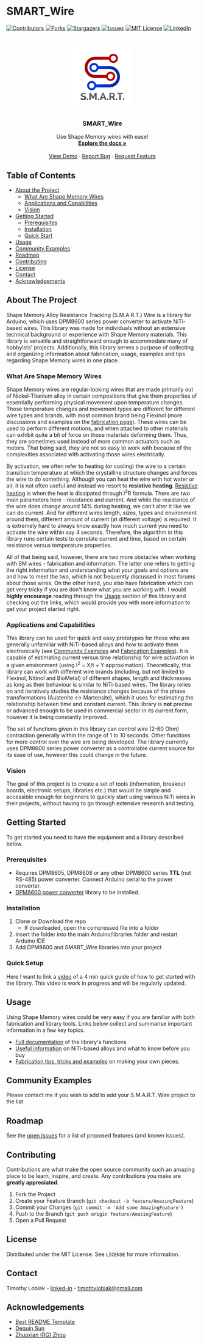# SMART_Wire

<!-- PROJECT SHIELDS -->
[![Contributors][contributors-shield]][contributors-url]
[![Forks][forks-shield]][forks-url]
[![Stargazers][stars-shield]][stars-url]
[![Issues][issues-shield]][issues-url]
[![MIT License][license-shield]][license-url]
[![LinkedIn][linkedin-shield]][linkedin-url]


<!-- PROJECT LOGO -->

<br />
<p align="center">
  <a href="https://github.com/Lotiq/SMART_Wire">
    <img src="images/logo.jpg" alt="Logo" width="160" height="160">
  </a>

  <h3 align="center">SMART_Wire</h3>

  <p align="center">
   Use Shape Memory wires with ease!
    <br />
    <a href="https://github.com/Lotiq/SMART_Wire"><strong>Explore the docs »</strong></a>
   <br />
    <br />
    <a href="https://github.com/Lotiq/SMART_Wire">View Demo</a>
    ·
    <a href="https://github.com/Lotiq/SMART_Wire/issues">Report Bug</a>
    ·
    <a href="https://github.com/Lotiq/SMART_Wire/issues">Request Feature</a>
  </p>
</p>



<!-- TABLE OF CONTENTS -->
## Table of Contents

* [About the Project](#about-the-project)
  * [What Are Shape Memory Wires](#what-are-shape-memory-wires)
  * [Applications and Capabilities](#applications-and-capabilities)
  * [Vision](#vision)
* [Getting Started](#getting-started)
  * [Prerequisites](#prerequisites)
  * [Installation](#installation)
  * [Quick Start](#quick-start)
* [Usage](#usage)
* [Community Examples](#community-examples)
* [Roadmap](#roadmap)
* [Contributing](#contributing)
* [License](#license)
* [Contact](#contact)
* [Acknowledgements](#acknowledgements)



<!-- ABOUT THE PROJECT -->
## About The Project

Shape Memory Alloy Resistance Tracking (S.M.A.R.T.) Wire is a library for Arduino, which uses DPM8600 series power converter to activate NiTi-based wires. This library was made for individuals without an extensive technical background or experience with Shape Memory materials. This library is versatile and straightforward enough to accommodate many of hobbyists' projects. Additionally, this library serves a purpose of collecting and organizing information about fabrication, usage, examples and tips regarding Shape Memory wires in one place.

### What Are Shape Memory Wires

Shape Memory wires are regular-looking wires that are made primarily out of Nickel-Titanium alloy in certain compositions that give them properties of essentially performing physical movement upon temperature changes. Those temperature changes and movement types are different for different wire types and brands, with most common brand being Flexinol (more discussions and examples on the [fabrication page][fabrication-page]). These wires can be used to perform different motions, and when attached to other materials can exhibit quite a bit of force on those materials deforming them. Thus, they are sometimes used instead of more common actuators such as motors. That being said, they are not so easy to work with because of the complexities associated with activating those wires electrically. 

By activation, we often refer to heating (or cooling) the wire to a certain transition temperature at which the crystalline structure changes and forces the wire to do something. Although you can heat the wire with hot water or air, it is not often useful and instead we resort to **resistive heating**. [Resistive heating](https://en.wikipedia.org/wiki/Joule_heating) is when the heat is dissipated through I<sup>2</sup>R formula. There are two main parameters here - resistance and current. And while the resistance of the wire  does change around 14% during heating, we can't alter it like we can do current. And for different wires length, sizes, types and environment around them, different amount of current (at different voltage) is required. It is extremely hard to always know exactly how much current you need to activate the wire within say 4 seconds. Therefore, the algorithm in this library runs certain tests to correlate current and time, based on certain resistance versus temperature properties.

All of that being said, however, there are two more obstacles when working with SM wires - fabrication and information. The latter one refers to getting the right information and understanding what your goals and options are and how to meet the two, which is not frequently discussed in most forums about those wires. On the other hand, you also have fabrication which can get very tricky if you are don't know what you are working with. I would **highly encourage** reading through the [Usage](#usage) section of this library and checking out the links, which would provide you with more information to get your project started right.

### Applications and Capabilities

This library can be used for quick and easy prototypes for those who are generally unfamiliar with NiTi-based alloys and how to activate them electronically (see [Community Examples](#community-examples) and [Fabrication Examples][fabrication-page]). It is capable of estimating current versus time relationship for wire activation in a given environment (using I<sup>2</sup> = X/t + Y approximation). Theoretically, this library can work with different wire brands (including, but not limited to Flexinol, Nitinol and BioMetal) of different shapes, length and thicknesses as long as their behaviour is similar to NiTi-based wires. The library relies on and iteratively studies the resistance changes because of the phase transformations (Austenite <-> Martensite), which it uses for estimating the relationship between time and constant current. This library is **not** precise or advanced enough to be used in commercial sector in its current form, however it is being constantly improved. 

The set of functions given in this library can control wire (2-60 Ohm) contraction generally within the range of 1 to 10 seconds. Other functions for more control over the wire are being developed. The library currently uses DPM8600 series power converter as a controllable current source for its ease of use, however this could change in the future.

### Vision

The goal of this project is to create a set of tools (information, breakout boards, electronic setups, libraries etc.) that would be simple and accessible enough for beginners to quickly start using various NiTi wires in their projects, without having to go through extensive research and testing.


<!-- GETTING STARTED -->
## Getting Started

To get started you need to have the equipment and a library described below.

### Prerequisites

* Requires DPM8605, DPM8608 or any other DPM8600 series **TTL** (not RS-485) power converter. Connect Arduino serial to the power converter.
* [DPM8600 power converter][DPM8600-url] library to be installed.

### Installation

1. Clone or Download the repo
    - If downloaded, open the compressed file into a folder
2. Insert the folder into the main Arduino/libraries folder and restart Arduino IDE
3. Add DPM8600 and SMART_Wire libraries into your project

### Quick Setup
Here I want to link a [video](https://vimeo.com/407255823/9682c160d5) of a 4 min quick guide of how to get started with the library. This video is work in progress and will be regularly updated.


## Usage

Using Shape Memory wires could be very easy if you are familiar with both fabrication and library tools. Links below collect and summarise important information in a few key topics.

* [Full documentation](https://github.com/Lotiq/SMART_Wire/blob/master/SMART_Wire.h) of the library's functions
* [Useful information](https://github.com/Lotiq/SMART_Wire/blob/master/information/usefulinfo.md) on NiTi-based alloys and what to know before you buy
* [Fabrication tips, tricks and examples][fabrication-page] on making your own pieces.


<!-- USAGE EXAMPLES -->
## Community Examples

Please contact me if you wish to add to add your S.M.A.R.T. Wire project to the list


<!-- ROADMAP -->
## Roadmap

See the [open issues](https://github.com/Lotiq/SMART_Wire/issues) for a list of proposed features (and known issues).


<!-- CONTRIBUTING -->
## Contributing

Contributions are what make the open source community such an amazing place to be learn, inspire, and create. Any contributions you make are **greatly appreciated**.

1. Fork the Project
2. Create your Feature Branch (`git checkout -b feature/AmazingFeature`)
3. Commit your Changes (`git commit -m 'Add some AmazingFeature'`)
4. Push to the Branch (`git push origin feature/AmazingFeature`)
5. Open a Pull Request



<!-- LICENSE -->
## License

Distributed under the MIT License. See `LICENSE` for more information.



<!-- CONTACT -->
## Contact

Timothy Lobiak - [linked-in](http://linkedin.com/in/timothy-lobiak-045792151) - timothylobiak@gmail.com


<!-- ACKNOWLEDGEMENTS -->
## Acknowledgements
* [Best README Template](https://github.com/othneildrew/Best-README-Template)
* [Dequin Sun](https://github.com/DeqingSun)
* [Zhuoxian (RG) Zhou](https://www.linkedin.com/in/zhuoxian-r-g-zhou-a26926163/)





<!-- MARKDOWN LINKS & IMAGES -->
[contributors-shield]: https://img.shields.io/github/contributors/Lotiq/SMART_Wire.svg?style=flat-square
[contributors-url]: https://github.com/Lotiq/SMART_Wire/graphs/contributors
[forks-shield]: https://img.shields.io/github/forks/Lotiq/SMART_Wire.svg?style=flat-square
[forks-url]: https://github.com/Lotiq/SMART_Wire/network/members
[stars-shield]: https://img.shields.io/github/stars/Lotiq/SMART_Wire.svg?style=flat-square
[stars-url]: https://github.com/Lotiq/SMART_Wire/stargazers
[issues-shield]: https://img.shields.io/github/issues/Lotiq/SMART_Wire.svg?style=flat-square
[issues-url]: https://github.com/Lotiq/SMART_Wire/issues
[license-shield]: https://img.shields.io/github/license/Lotiq/SMART_Wire.svg?style=flat-square
[license-url]: https://github.com/Lotiq/SMART_Wire/blob/master/LICENSE.txt
[linkedin-shield]: https://img.shields.io/badge/-LinkedIn-black.svg?style=flat-square&logo=linkedin&colorB=555
[linkedin-url]: https://www.linkedin.com/in/timothy-lobiak-045792151

[fabrication-page]: https://github.com/Lotiq/SMART_Wire/blob/master/information/fabrication.md

[usefulinfo-page]: https://github.com/Lotiq/SMART_Wire/blob/master/information/usefulinfo.md

[DPM8600-url]: https://github.com/Lotiq/DPM8600